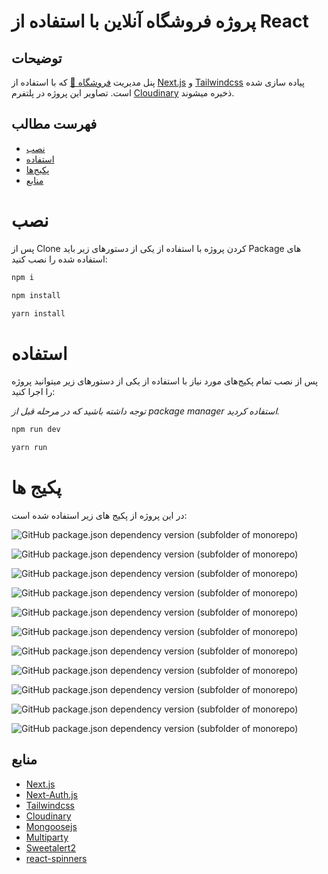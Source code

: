 # پروژه فروشگاه آنلاین با استفاده از  React


## توضیحات

پنل مدیریت [فروشگاه 🔗](https://front-ecommerce-nextjs.vercel.app/) که با استفاده از [Next.js](https://nextjs.org/) و [Tailwindcss](https://tailwindcss.com/) پیاده سازی شده است. تصاویر این پروژه در پلتفرم [Cloudinary](https://cloudinary.com/) ذخیره میشوند.

## فهرست مطالب


- [نصب](#نصب)
- [استفاده](#استفاده)
- [پکیج‌ها](#پکیج-ها)
- [منابع](#منابع)

# نصب

پس از Clone کردن پروژه با استفاده از یکی از دستورهای زیر باید Package های استفاده شده را نصب کنید:
```bash
npm i
```
```bash
npm install
```
```bash
yarn install
```

# استفاده

پس از نصب تمام پکیج‌های مورد نیاز با استفاده از یکی از دستورهای زیر میتوانید پروژه را اجرا کنید:

*توجه داشته باشید که در مرحله قبل از package manager استفاده کردید.*

```bash
npm run dev
```
```bash
yarn run
```

# پکیج ها

در این پروژه از پکیج های زیر استفاده شده است:

![GitHub package.json dependency version (subfolder of monorepo)](https://img.shields.io/github/package-json/dependency-version/smahmoodh/ecommerce-admin/next)

![GitHub package.json dependency version (subfolder of monorepo)](https://img.shields.io/github/package-json/dependency-version/smahmoodh/ecommerce-admin/react)

![GitHub package.json dependency version (subfolder of monorepo)](https://img.shields.io/github/package-json/dependency-version/smahmoodh/ecommerce-admin/next-auth)

![GitHub package.json dependency version (subfolder of monorepo)](https://img.shields.io/github/package-json/dependency-version/smahmoodh/ecommerce-admin/tailwindcss)

![GitHub package.json dependency version (subfolder of monorepo)](https://img.shields.io/github/package-json/dependency-version/smahmoodh/ecommerce-admin/%40cloudinary%2Freact)

![GitHub package.json dependency version (subfolder of monorepo)](https://img.shields.io/github/package-json/dependency-version/smahmoodh/ecommerce-admin/mongoose)

![GitHub package.json dependency version (subfolder of monorepo)](https://img.shields.io/github/package-json/dependency-version/smahmoodh/ecommerce-admin/multiparty)

![GitHub package.json dependency version (subfolder of monorepo)](https://img.shields.io/github/package-json/dependency-version/smahmoodh/ecommerce-admin/axios)

![GitHub package.json dependency version (subfolder of monorepo)](https://img.shields.io/github/package-json/dependency-version/smahmoodh/ecommerce-admin/react-sortablejs)

![GitHub package.json dependency version (subfolder of monorepo)](https://img.shields.io/github/package-json/dependency-version/smahmoodh/ecommerce-admin/react-spinners)

![GitHub package.json dependency version (subfolder of monorepo)](https://img.shields.io/github/package-json/dependency-version/smahmoodh/ecommerce-admin/sweetalert2)

## منابع

- [Next.js](https://nextjs.org/)
- [Next-Auth.js](https://next-auth.js.org/)
- [Tailwindcss](https://tailwindcss.com/)
- [Cloudinary](https://cloudinary.com/)
- [Mongoosejs](https://mongoosejs.com/)
- [Multiparty](https://www.npmjs.com/package/multiparty)
- [Sweetalert2](https://www.npmjs.com/package/sweetalert2)
- [react-spinners](https://www.npmjs.com/package/react-spinners)
